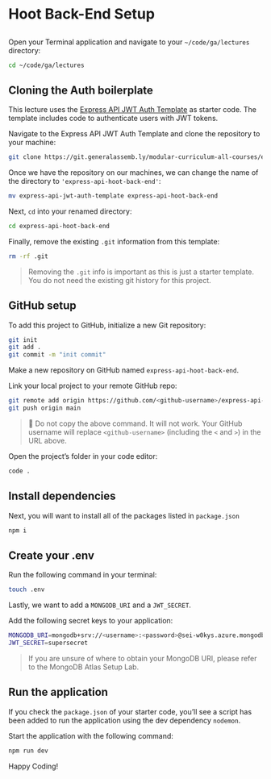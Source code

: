 # Hoot Back-End Setup

##
Open your Terminal application and navigate to your `~/code/ga/lectures` directory:

```bash
cd ~/code/ga/lectures
```

## Cloning the Auth boilerplate
This lecture uses the [Express API JWT Auth Template](https://github.com/ryandeist/express-api-jwt-auth-template) as starter code. The template includes code to authenticate users with JWT tokens.

Navigate to the Express API JWT Auth Template and clone the repository to your machine:

```bash
git clone https://git.generalassemb.ly/modular-curriculum-all-courses/express-api-jwt-auth-template.git
```

Once we have the repository on our machines, we can change the name of the directory to `'express-api-hoot-back-end'`:

```bash
mv express-api-jwt-auth-template express-api-hoot-back-end
```

Next, `cd` into your renamed directory:

```bash
cd express-api-hoot-back-end
```

Finally, remove the existing `.git` information from this template:

```bash
rm -rf .git
```

> Removing the `.git` info is important as this is just a starter template. You do not need the existing git history for this project.

## GitHub setup
To add this project to GitHub, initialize a new Git repository:

```bash
git init
git add .
git commit -m "init commit"
```

Make a new repository on GitHub named `express-api-hoot-back-end`.

Link your local project to your remote GitHub repo:

```bash
git remote add origin https://github.com/<github-username>/express-api-hoot-back-end.git
git push origin main
```

> 🚨 Do not copy the above command. It will not work. Your GitHub username will replace `<github-username>` (including the `<` and `>`) in the URL above.

Open the project’s folder in your code editor:

```bash
code .
```

## Install dependencies
Next, you will want to install all of the packages listed in `package.json`

```bash
npm i
```

## Create your .env
Run the following command in your terminal:

```bash
touch .env
```

Lastly, we want to add a `MONGODB_URI` and a `JWT_SECRET`.

Add the following secret keys to your application:

```bash
MONGODB_URI=mongodb+srv://<username>:<password>@sei-w0kys.azure.mongodb.net/hoot?retryWrites=true
JWT_SECRET=supersecret
```
> If you are unsure of where to obtain your MongoDB URI, please refer to the MongoDB Atlas Setup Lab.

## Run the application
If you check the `package.json` of your starter code, you’ll see a script has been added to run the application using the dev dependency `nodemon`.

Start the application with the following command:

```bash
npm run dev
```

Happy Coding!